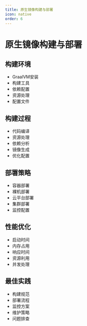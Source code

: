 ```yaml
---
title: 原生镜像构建与部署
icon: native
order: 6
---
```


# 原生镜像构建与部署

## 构建环境
- GraalVM安装
- 构建工具
- 依赖配置
- 资源处理
- 配置文件

## 构建过程
- 代码编译
- 资源处理
- 依赖分析
- 镜像生成
- 优化配置

## 部署策略
- 容器部署
- 裸机部署
- 云平台部署
- 集群部署
- 监控配置

## 性能优化
- 启动时间
- 内存占用
- 响应时间
- 资源利用
- 并发处理

## 最佳实践
- 构建规范
- 部署流程
- 监控方案
- 维护策略
- 问题排查
